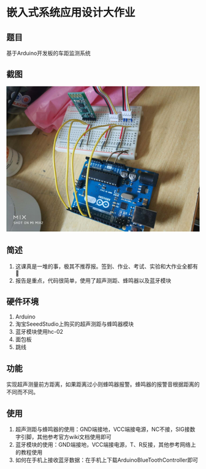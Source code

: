 # 嵌入式系统应用设计大作业

## 题目

基于Arduino开发板的车距监测系统

## 截图

![](/EmbeddedSystem/example/wiring.png)

## 简述

1. 这课真是一堆的事，极其不推荐报。签到、作业、考试、实验和大作业全都有:anger:
2. 报告是重点，代码很简单，使用了超声测距、蜂鸣器以及蓝牙模块

## 硬件环境

1. Arduino
2. 淘宝SeeedStudio上购买的超声测距与蜂鸣器模块
3. 蓝牙模块使用hc-02
4. 面包板
5. 跳线

## 功能

实现超声测量前方距离，如果距离过小则蜂鸣器报警。蜂鸣器的报警音根据距离的不同而不同。

## 使用

1. 超声测距与蜂鸣器的使用：GND端接地，VCC端接电源，NC不接，SIG接数字引脚，其他参考官方wiki文档使用即可
2. 蓝牙模块的使用：GND端接地，VCC端接电源，T、R反接，其他参考网络上的教程使用
3. 如何在手机上接收蓝牙数据：在手机上下载ArduinoBlueToothController即可



